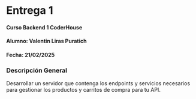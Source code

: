 # Entrega 1 
#### Curso Backend 1 CoderHouse
#### Alumno: Valentin Liras Puratich
#### Fecha: 21/02/2025

### Descripción General
Desarrollar un servidor que contenga los endpoints y servicios necesarios para gestionar los productos y carritos de compra para tu API.

